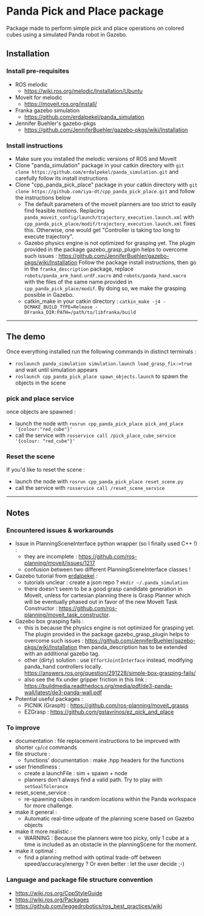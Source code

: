 # Panda Pick and Place package

Package made to perform simple pick and place operations on colored cubes using a simulated Panda robot in Gazebo.

## Installation

### Install pre-requisites
* ROS melodic 
	* https://wiki.ros.org/melodic/Installation/Ubuntu
* MoveIt for melodic
	* https://moveit.ros.org/install/
* Franka gazebo simulation
	* https://github.com/erdalpekel/panda_simulation
* Jennifer Buehler's gazebo-pkgs
	* https://github.com/JenniferBuehler/gazebo-pkgs/wiki/Installation

### Install instructions
* Make sure you installed the melodic versions of ROS and MoveIt
* Clone "panda_simulation" package in your catkin directory with 
`git clone https://github.com/erdalpekel/panda_simulation.git`
and carefully follow its install instructions
* Clone "cpp_panda_pick_place" package in your catkin directory with 
`git clone https://github.com/iya-dt/cpp_panda_pick_place.git` 
and follow the instructions below 
    * The default parameters of the moveit planners are too strict to easily find feasible motions. Replacing `panda_moveit_config/launch/trajectory_execution.launch.xml` with `cpp_panda_pick_place/modif/trajectory_execution.launch.xml` fixes this. Otherwise, one would get "Controller is taking too long to execute trajectory". 
    * Gazebo physics engine is not optimized for grasping yet. The plugin provided in the package gazebo_grasp_plugin helps to overcome such issues : https://github.com/JenniferBuehler/gazebo-pkgs/wiki/Installation 
    Follow the package install instructions, then go in the `franka_description` package, replace `robots/panda_arm_hand.urdf.xacro` and `robots/panda_hand.xacro` with the files of the same name provided in `cpp_panda_pick_place/modif`. By doing so, we make the grasping possible in Gazebo.
    * catkin_make in your catkin directory :
	`catkin_make -j4 -DCMAKE_BUILD_TYPE=Release -DFranka_DIR:PATH=/path/to/libfranka/build`

<hr/>

## The demo
Once everything installed run the following commands in distinct terminals :
* `roslaunch panda_simulation simulation.launch load_grasp_fix:=true` and wait until simulation appears
* `roslaunch cpp_panda_pick_place spawn_objects.launch`  to spawn the objects in the scene

### pick and place service
once objects are spawned :
* launch the node with `rosrun cpp_panda_pick_place pick_and_place '{colour:"red_cube"}'`
* call the service with `rosservice call /pick_place_cube_service '{colour: "red_cube"}'`

### Reset the scene
If you'd like to reset the scene : 
* launch the node with `rosrun cpp_panda_pick_place reset_scene.py`
* call the service with `rosservice call /reset_scene_service`

<hr/>

## Notes

### Encountered issues & workarounds

* Issue in PlanningSceneInterface python wrapper (so I finally used C++ !) : 
	* they are incomplete : https://github.com/ros-planning/moveit/issues/1217
	* confusion between two different PlanningSceneInterface classes !	
* Gazebo tutorial from [erdalpekel](https://erdalpekel.de/?p=123) : 
	* tutorials unclear : create a json repo ? `mkdir ~/.panda_simulation`
	* there doesn't seem to be a good grasp candidate generation in MoveIt, unless for cartesian planning there is Grasp Planner which will be eventually phased out in favor of the new MoveIt Task Constructor : https://github.com/ros-planning/moveit_task_constructor.
* Gazebo box grasping fails : 
	* this is because the physics engine is not optimized for grasping yet. The plugin provided in the package gazebo_grasp_plugin helps to overcome such issues : https://github.com/JenniferBuehler/gazebo-pkgs/wiki/Installation then panda_description has to be extended with an additional gazebo tag. 
	* other (dirty) solution : use `EffortJointInterface` instead, modifying panda_hand controllers locally. https://answers.ros.org/question/291228/simple-box-grasping-fails/
	* also see the fix under gripper friction in this link : https://buildmedia.readthedocs.org/media/pdf/de3-panda-wall/latest/de3-panda-wall.pdf
* Potential useful packages :
	* PICNIK (GraspIt) : https://github.com/ros-planning/moveit_grasps
	* EZGrasp : https://github.com/gstavrinos/ez_pick_and_place

### To improve
* documentation : file replacement instructions to be improved with shorter `cp`/`cd` commands
* file structure :
	* functions' documentation : make .hpp headers for the functions
* user friendliness :
	* create a launchFile : sim + spawn + node 
	* planners don't always find a valid path. Try to play with `setGoalTolerance`
* reset_scene_service : 
	* re-spawning cubes in random locations within the Panda workspace for more challenge.
* make it general :
	* Automatic real-time udpate of the planning scene based on Gazebo objects
* make it more realistic :
	* WARNING : Because the planners were too picky, only 1 cube at a time is included as an obstacle in the planningScene for the moment.
* make it optimal :
	* find a planning method with optimal trade-off between speed/accuracy/energy ? Or even better : let the user decide ;-)

### Language and package file structure convention
* https://wiki.ros.org/CppStyleGuide
* https://wiki.ros.org/Packages
* https://github.com/leggedrobotics/ros_best_practices/wiki